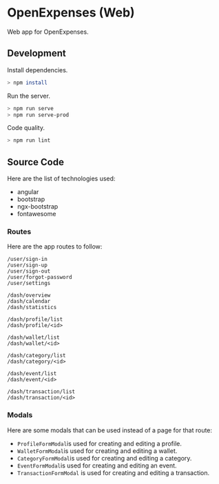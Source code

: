 # OpenExpenses (Web)

Web app for OpenExpenses.

## Development

Install dependencies.

```bash
> npm install
```

Run the server.

```bash
> npm run serve
> npm run serve-prod
```

Code quality.

```bash
> npm run lint
```

## Source Code

Here are the list of technologies used:

- angular
- bootstrap
- ngx-bootstrap
- fontawesome

### Routes

Here are the app routes to follow:

```
/user/sign-in
/user/sign-up
/user/sign-out
/user/forgot-password
/user/settings

/dash/overview
/dash/calendar
/dash/statistics

/dash/profile/list
/dash/profile/<id>

/dash/wallet/list
/dash/wallet/<id>

/dash/category/list
/dash/category/<id>

/dash/event/list
/dash/event/<id>

/dash/transaction/list
/dash/transaction/<id>
```

### Modals

Here are some modals that can be used instead of a page for that route:

- `ProfileFormModal`is used for creating and editing a profile.
- `WalletFormModal`is used for creating and editing a wallet.
- `CategoryFormModal`is used for creating and editing a category.
- `EventFormModal`is used for creating and editing an event.
- `TransactionFormModal` is used for creating and editing a transaction.
